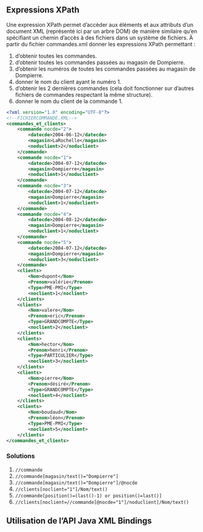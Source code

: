 ## Expressions XPath

Une expression XPath permet d’accèder aux éléments et aux attributs d’un document XML (représenté ici par un arbre DOM) de manière similaire qu’en spécifiant un chemin d’accès à des fichiers dans un système de fichiers. À partir du fichier commandes.xml donner les expressions XPath permettant :

1. d’obtenir toutes les commandes.
2. d’obtenir toutes les commandes passées au magasin de Dompierre.
3. d’obtenir les numéros de toutes les commandes passées au magasin de Dompierre.
4. donner le nom du client ayant le numéro 1.
5. d’obtenir les 2 dernières commandes (cela doit fonctionner sur d’autres fichiers de commandes respectant la même structure).
6. donner le nom du client de la commande 1.

````xml
<?xml version="1.0" encoding="UTF-8"?>
<!--FICHIERCOMMANDE.XML-->
<commandes_et_clients>
    <commande nocde="2">
        <datecde>2004-06-12</datecde>
        <magasin>LaRochelle</magasin>
        <noduclient>2</noduclient>
    </commande>
    <commande nocde="1">
        <datecde>2004-07-12</datecde>
        <magasin>Dompierre</magasin>
        <noduclient>1</noduclient>
    </commande>
    <commande nocde="3">
        <datecde>2004-07-12</datecde>
        <magasin>Dompierre</magasin>
        <noduclient>1</noduclient>
    </commande>
    <commande nocde="4">
        <datecde>2004-08-12</datecde>
        <magasin>Dompierre</magasin>
        <noduclient>1</noduclient>
    </commande>
    <commande nocde="5">
        <datecde>2004-07-12</datecde>
        <magasin>Dompierre</magasin>
        <noduclient>3</noduclient>
    </commande>
    <clients>
        <Nom>dupont</Nom>
        <Prenom>valérie</Prenom>
        <Type>PME-PMI</Type>
        <noclient>1</noclient>
    </clients>
    <clients>
        <Nom>valere</Nom>
        <Prenom>eric</Prenom>
        <Type>GRANDCOMPTE</Type>
        <noclient>2</noclient>
    </clients>
    <clients>
        <Nom>hector</Nom>
        <Prenom>henri</Prenom>
        <Type>PARTICULIER</Type>
        <noclient>3</noclient>
    </clients>
    <clients>
        <Nom>pierre</Nom>
        <Prenom>désiré</Prenom>
        <Type>GRANDCOMPTE</Type>
        <noclient>4</noclient>
    </clients>
    <clients>
        <Nom>boudaud</Nom>
        <Prenom>léon</Prenom>
        <Type>PME-PMI</Type>
        <noclient>5</noclient>
    </clients>
</commandes_et_clients>
````

### Solutions 

1. `//commande`
2. `//commande[magasin/text()="Dompierre"]`
3. `//commande[magasin/text()="Dompierre"]/@nocde`
4. `//clients[noclient="1"]/Nom/text()`
5. `//commande[position()=(last()-1) or position()=last()]`
6. `//clients[noclient=//commande[@nocde="1"]/noduclient]/Nom/text()`

## Utilisation de l’API Java XML Bindings















